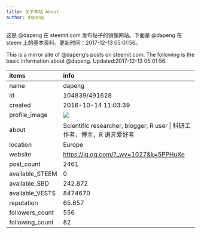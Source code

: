```yaml
---
title: 关于本站 About
author: dapeng
---
```


这是 @dapeng 在 steemit.com 发布帖子的镜像网站。下面是 @dapeng 在 steem 上的基本资料。更新时间：2017-12-13 05:01:56。

This is a mirror site of @dapeng’s posts on steemit.com. The following is the basic information about @dapeng. Updated:2017-12-13 05:01:56.



|items           |info                                                                                    |
|:---------------|:---------------------------------------------------------------------------------------|
|name            |dapeng                                                                                  |
|id              |104839/491628                                                                           |
|created         |2016-10-14 11:03:39                                                                     |
|profile_image   |![](http://0.gravatar.com/avatar/6fe1d4ffad212efc7985ecdd4ef9ef77?s=44&d=monsterid&r=g) |
|about           |Scientific researcher, blogger, R user &#124;  科研工作者，博主，R 语言爱好者           |
|location        |Europe                                                                                  |
|website         |https://jq.qq.com/?_wv=1027&k=5PPHuXe                                                   |
|post_count      |2461                                                                                    |
|available_STEEM |0                                                                                       |
|available_SBD   |242.872                                                                                 |
|available_VESTS |8474670                                                                                 |
|reputation      |65.657                                                                                  |
|followers_count |556                                                                                     |
|following_count |82                                                                                      |
